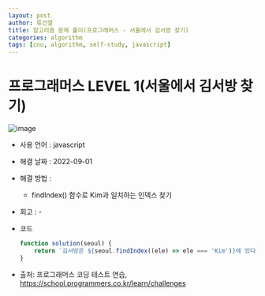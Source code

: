 ```yaml
---
layout: post
author: 류건열
title: 알고리즘 문제 풀이(프로그래머스 - 서울에서 김서방 찾기)
categories: algorithm
tags: [cnu, algorithm, self-study, javascript]
---
```


# 프로그래머스 LEVEL 1(서울에서 김서방 찾기)

  ![image](https://user-images.githubusercontent.com/34560965/187941630-ae620834-be23-4d3a-93bc-cb00ec86cda6.png)

  - 사용 언어 : javascript

  - 해결 날짜 : 2022-09-01

  - 해결 방법 :

    - findIndex() 함수로 Kim과 일치하는 인덱스 찾기

  - 회고 : -

  - 코드

    ```javascript
    function solution(seoul) {
        return `김서방은 ${seoul.findIndex((ele) => ele === 'Kim')}에 있다`;
    }
    ```
    
  - 출처: 프로그래머스 코딩 테스트 연습, https://school.programmers.co.kr/learn/challenges
